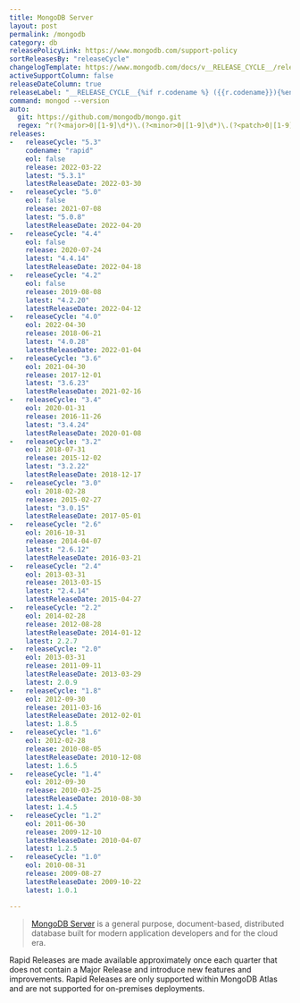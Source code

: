 ```yaml
---
title: MongoDB Server
layout: post
permalink: /mongodb
category: db
releasePolicyLink: https://www.mongodb.com/support-policy
sortReleasesBy: "releaseCycle"
changelogTemplate: https://www.mongodb.com/docs/v__RELEASE_CYCLE__/release-notes/__RELEASE_CYCLE__/
activeSupportColumn: false
releaseDateColumn: true
releaseLabel: "__RELEASE_CYCLE__{%if r.codename %} ({{r.codename}}){%endif%}"
command: mongod --version
auto:
  git: https://github.com/mongodb/mongo.git
  regex: ^r(?<major>0|[1-9]\d*)\.(?<minor>0|[1-9]\d*)\.(?<patch>0|[1-9]\d*)$
releases:
-   releaseCycle: "5.3"
    codename: "rapid"
    eol: false
    release: 2022-03-22
    latest: "5.3.1"
    latestReleaseDate: 2022-03-30
-   releaseCycle: "5.0"
    eol: false
    release: 2021-07-08
    latest: "5.0.8"
    latestReleaseDate: 2022-04-20
-   releaseCycle: "4.4"
    eol: false
    release: 2020-07-24
    latest: "4.4.14"
    latestReleaseDate: 2022-04-18
-   releaseCycle: "4.2"
    eol: false
    release: 2019-08-08
    latest: "4.2.20"
    latestReleaseDate: 2022-04-12
-   releaseCycle: "4.0"
    eol: 2022-04-30
    release: 2018-06-21
    latest: "4.0.28"
    latestReleaseDate: 2022-01-04
-   releaseCycle: "3.6"
    eol: 2021-04-30
    release: 2017-12-01
    latest: "3.6.23"
    latestReleaseDate: 2021-02-16
-   releaseCycle: "3.4"
    eol: 2020-01-31
    release: 2016-11-26
    latest: "3.4.24"
    latestReleaseDate: 2020-01-08
-   releaseCycle: "3.2"
    eol: 2018-07-31
    release: 2015-12-02
    latest: "3.2.22"
    latestReleaseDate: 2018-12-17
-   releaseCycle: "3.0"
    eol: 2018-02-28
    release: 2015-02-27
    latest: "3.0.15"
    latestReleaseDate: 2017-05-01
-   releaseCycle: "2.6"
    eol: 2016-10-31
    release: 2014-04-07
    latest: "2.6.12"
    latestReleaseDate: 2016-03-21
-   releaseCycle: "2.4"
    eol: 2013-03-31
    release: 2013-03-15
    latest: "2.4.14"
    latestReleaseDate: 2015-04-27
-   releaseCycle: "2.2"
    eol: 2014-02-28
    release: 2012-08-28
    latestReleaseDate: 2014-01-12
    latest: 2.2.7
-   releaseCycle: "2.0"
    eol: 2013-03-31
    release: 2011-09-11
    latestReleaseDate: 2013-03-29
    latest: 2.0.9
-   releaseCycle: "1.8"
    eol: 2012-09-30
    release: 2011-03-16
    latestReleaseDate: 2012-02-01
    latest: 1.8.5
-   releaseCycle: "1.6"
    eol: 2012-02-28
    release: 2010-08-05
    latestReleaseDate: 2010-12-08
    latest: 1.6.5
-   releaseCycle: "1.4"
    eol: 2012-09-30
    release: 2010-03-25
    latestReleaseDate: 2010-08-30
    latest: 1.4.5
-   releaseCycle: "1.2"
    eol: 2011-06-30
    release: 2009-12-10
    latestReleaseDate: 2010-04-07
    latest: 1.2.5
-   releaseCycle: "1.0"
    eol: 2010-08-31
    release: 2009-08-27
    latestReleaseDate: 2009-10-22
    latest: 1.0.1

---
```


> [MongoDB Server](https://www.mongodb.com/) is a general purpose, document-based, distributed database built for modern application developers and for the cloud era.

Rapid Releases are made available approximately once each quarter that does not contain a Major Release and introduce new features and improvements. Rapid Releases are only supported within MongoDB Atlas and are not supported for on-premises deployments.
